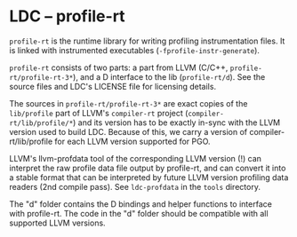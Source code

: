 LDC – profile-rt
===============================

`profile-rt` is the runtime library for writing profiling instrumentation
files. It is linked with instrumented executables (`-fprofile-instr-generate`).

`profile-rt` consists of two parts: a part from LLVM (C/C++,
`profile-rt/profile-rt-3*`), and a D interface to the lib (`profile-rt/d`).
See the source files and LDC's LICENSE file for licensing details.

The sources in `profile-rt/profile-rt-3*` are exact copies of the `lib/profile`
part of LLVM's `compiler-rt` project (`compiler-rt/lib/profile/*`) and its
version has to be exactly in-sync with the LLVM version used to build LDC.
Because of this, we carry a version of compiler-rt/lib/profile for each LLVM
version supported for PGO.

LLVM's llvm-profdata tool of the corresponding LLVM version (!) can interpret
the raw profile data file output by profile-rt, and can convert it into a
stable format that can be interpreted by future LLVM version profiling data
readers (2nd compile pass).
See `ldc-profdata` in the `tools` directory.

The "d" folder contains the D bindings and helper functions to interface with
profile-rt. The code in the "d" folder should be compatible with all supported
LLVM versions.

